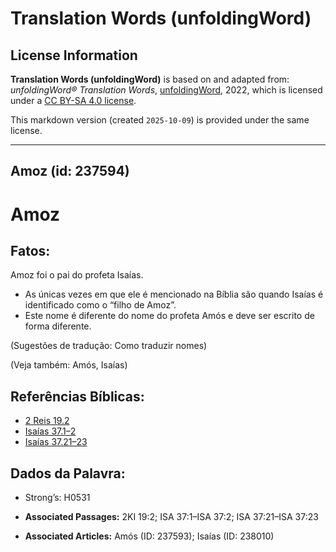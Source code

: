 # Translation Words (unfoldingWord)

## License Information

**Translation Words (unfoldingWord)** is based on and adapted from: _unfoldingWord® Translation Words_, [unfoldingWord](https://unfoldingword.org/utw), 2022, which is licensed under a [CC BY-SA 4.0 license](https://creativecommons.org/licenses/by-sa/4.0/legalcode.en).

This markdown version (created `2025-10-09`) is provided under the same license.



--------------------------------

## Amoz (id: 237594)

Amoz
====

Fatos:
------

Amoz foi o pai do profeta Isaías.

* As únicas vezes em que ele é mencionado na Bíblia são quando Isaías é identificado como o “filho de Amoz”.
* Este nome é diferente do nome do profeta Amós e deve ser escrito de forma diferente.

(Sugestões de tradução: Como traduzir nomes)

(Veja também: Amós, Isaías)

Referências Bíblicas:
---------------------

* [2 Reis 19\.2](https://ref.ly/2Kgs19:2)
* [Isaías 37\.1–2](https://ref.ly/Isa37:1-Isa37:2)
* [Isaías 37\.21–23](https://ref.ly/Isa37:21-Isa37:23)

Dados da Palavra:
-----------------

* Strong’s: H0531

* **Associated Passages:** 2KI 19:2; ISA 37:1–ISA 37:2; ISA 37:21–ISA 37:23
* **Associated Articles:** Amós (ID: 237593); Isaías (ID: 238010)

